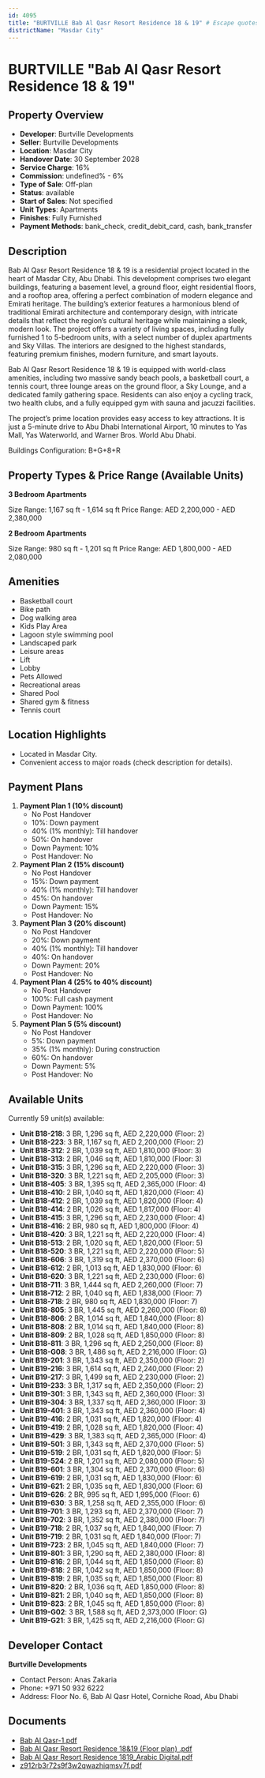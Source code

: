 ```yaml
---
id: 4095
title: "BURTVILLE Bab Al Qasr Resort Residence 18 & 19" # Escape quotes for YAML string
districtName: "Masdar City"
---
```


# BURTVILLE "Bab Al Qasr Resort Residence 18 & 19"

## Property Overview
- **Developer**: Burtville Developments
- **Seller**: Burtville Developments
- **Location**: Masdar City
- **Handover Date**: 30 September 2028
- **Service Charge**: 16%
- **Commission**: undefined% - 6%
- **Type of Sale**: Off-plan
- **Status**: available
- **Start of Sales**: Not specified
- **Unit Types**: Apartments
- **Finishes**: Fully Furnished
- **Payment Methods**: bank_check, credit_debit_card, cash, bank_transfer

## Description
Bab Al Qasr Resort Residence 18 & 19 is a residential project located in the heart of Masdar City, Abu Dhabi. This development comprises two elegant buildings, featuring a basement level, a ground floor, eight residential floors, and a rooftop area, offering a perfect combination of modern elegance and Emirati heritage. The building’s exterior features a harmonious blend of traditional Emirati architecture and contemporary design, with intricate details that reflect the region’s cultural heritage while maintaining a sleek, modern look. The project offers a variety of living spaces, including fully furnished 1 to 5-bedroom units, with a select number of duplex apartments and Sky Villas. The interiors are designed to the highest standards, featuring premium finishes, modern furniture, and smart layouts.

Bab Al Qasr Resort Residence 18 & 19 is equipped with world-class amenities, including two massive sandy beach pools, a basketball court, a tennis court, three lounge areas on the ground floor, a Sky Lounge, and a dedicated family gathering space. Residents can also enjoy a cycling track, two health clubs, and a fully equipped gym with sauna and jacuzzi facilities.

The project’s prime location provides easy access to key attractions. It is just a 5-minute drive to Abu Dhabi International Airport, 10 minutes to Yas Mall, Yas Waterworld, and Warner Bros. World Abu Dhabi.

Buildings Configuration: B+G+8+R

## Property Types & Price Range (Available Units)
**3 Bedroom Apartments**

Size Range: 1,167 sq ft - 1,614 sq ft
Price Range: AED 2,200,000 - AED 2,380,000

**2 Bedroom Apartments**

Size Range: 980 sq ft - 1,201 sq ft
Price Range: AED 1,800,000 - AED 2,080,000

## Amenities
- Basketball court
- Bike path
- Dog walking area
- Kids Play Area
- Lagoon style swimming pool
- Landscaped park
- Leisure areas
- Lift
- Lobby
- Pets Allowed
- Recreational areas
- Shared Pool
- Shared gym & fitness
- Tennis court

## Location Highlights
- Located in Masdar City.
- Convenient access to major roads (check description for details).

## Payment Plans
1. **Payment Plan 1 (10% discount)**
   - No Post Handover
   - 10%: Down payment
   - 40% (1% monthly): Till handover
   - 50%: On handover
   - Down Payment: 10%
   - Post Handover: No
2. **Payment Plan 2 (15% discount)**
   - No Post Handover
   - 15%: Down payment
   - 40% (1% monthly): Till handover
   - 45%: On handover
   - Down Payment: 15%
   - Post Handover: No
3. **Payment Plan 3 (20% discount)**
   - No Post Handover
   - 20%: Down payment
   - 40% (1% monthly): Till handover
   - 40%: On handover
   - Down Payment: 20%
   - Post Handover: No
4. **Payment Plan 4 (25% to 40% discount)**
   - No Post Handover
   - 100%: Full cash payment
   - Down Payment: 100%
   - Post Handover: No
5. **Payment Plan 5 (5% discount)**
   - No Post Handover
   - 5%: Down payment
   - 35% (1% monthly): During construction
   - 60%: On handover
   - Down Payment: 5%
   - Post Handover: No

## Available Units
Currently 59 unit(s) available:
- **Unit B18-218**: 3 BR, 1,296 sq ft, AED 2,220,000 (Floor: 2)
- **Unit B18-223**: 3 BR, 1,167 sq ft, AED 2,200,000 (Floor: 2)
- **Unit B18-312**: 2 BR, 1,039 sq ft, AED 1,810,000 (Floor: 3)
- **Unit B18-313**: 2 BR, 1,046 sq ft, AED 1,810,000 (Floor: 3)
- **Unit B18-315**: 3 BR, 1,296 sq ft, AED 2,220,000 (Floor: 3)
- **Unit B18-320**: 3 BR, 1,221 sq ft, AED 2,205,000 (Floor: 3)
- **Unit B18-405**: 3 BR, 1,395 sq ft, AED 2,365,000 (Floor: 4)
- **Unit B18-410**: 2 BR, 1,040 sq ft, AED 1,820,000 (Floor: 4)
- **Unit B18-412**: 2 BR, 1,039 sq ft, AED 1,820,000 (Floor: 4)
- **Unit B18-414**: 2 BR, 1,026 sq ft, AED 1,817,000 (Floor: 4)
- **Unit B18-415**: 3 BR, 1,296 sq ft, AED 2,230,000 (Floor: 4)
- **Unit B18-416**: 2 BR, 980 sq ft, AED 1,800,000 (Floor: 4)
- **Unit B18-420**: 3 BR, 1,221 sq ft, AED 2,220,000 (Floor: 4)
- **Unit B18-513**: 2 BR, 1,020 sq ft, AED 1,820,000 (Floor: 5)
- **Unit B18-520**: 3 BR, 1,221 sq ft, AED 2,220,000 (Floor: 5)
- **Unit B18-606**: 3 BR, 1,319 sq ft, AED 2,370,000 (Floor: 6)
- **Unit B18-612**: 2 BR, 1,013 sq ft, AED 1,830,000 (Floor: 6)
- **Unit B18-620**: 3 BR, 1,221 sq ft, AED 2,230,000 (Floor: 6)
- **Unit B18-711**: 3 BR, 1,444 sq ft, AED 2,260,000 (Floor: 7)
- **Unit B18-712**: 2 BR, 1,040 sq ft, AED 1,838,000 (Floor: 7)
- **Unit B18-718**: 2 BR, 980 sq ft, AED 1,830,000 (Floor: 7)
- **Unit B18-805**: 3 BR, 1,445 sq ft, AED 2,260,000 (Floor: 8)
- **Unit B18-806**: 2 BR, 1,014 sq ft, AED 1,840,000 (Floor: 8)
- **Unit B18-808**: 2 BR, 1,014 sq ft, AED 1,840,000 (Floor: 8)
- **Unit B18-809**: 2 BR, 1,028 sq ft, AED 1,850,000 (Floor: 8)
- **Unit B18-811**: 3 BR, 1,296 sq ft, AED 2,250,000 (Floor: 8)
- **Unit B18-G08**: 3 BR, 1,486 sq ft, AED 2,216,000 (Floor: G)
- **Unit B19-201**: 3 BR, 1,343 sq ft, AED 2,350,000 (Floor: 2)
- **Unit B19-216**: 3 BR, 1,614 sq ft, AED 2,240,000 (Floor: 2)
- **Unit B19-217**: 3 BR, 1,499 sq ft, AED 2,230,000 (Floor: 2)
- **Unit B19-233**: 3 BR, 1,317 sq ft, AED 2,350,000 (Floor: 2)
- **Unit B19-301**: 3 BR, 1,343 sq ft, AED 2,360,000 (Floor: 3)
- **Unit B19-304**: 3 BR, 1,337 sq ft, AED 2,360,000 (Floor: 3)
- **Unit B19-401**: 3 BR, 1,343 sq ft, AED 2,360,000 (Floor: 4)
- **Unit B19-416**: 2 BR, 1,031 sq ft, AED 1,820,000 (Floor: 4)
- **Unit B19-419**: 2 BR, 1,028 sq ft, AED 1,820,000 (Floor: 4)
- **Unit B19-429**: 3 BR, 1,383 sq ft, AED 2,365,000 (Floor: 4)
- **Unit B19-501**: 3 BR, 1,343 sq ft, AED 2,370,000 (Floor: 5)
- **Unit B19-519**: 2 BR, 1,031 sq ft, AED 1,820,000 (Floor: 5)
- **Unit B19-524**: 2 BR, 1,201 sq ft, AED 2,080,000 (Floor: 5)
- **Unit B19-601**: 3 BR, 1,304 sq ft, AED 2,370,000 (Floor: 6)
- **Unit B19-619**: 2 BR, 1,031 sq ft, AED 1,830,000 (Floor: 6)
- **Unit B19-621**: 2 BR, 1,035 sq ft, AED 1,830,000 (Floor: 6)
- **Unit B19-626**: 2 BR, 995 sq ft, AED 1,995,000 (Floor: 6)
- **Unit B19-630**: 3 BR, 1,258 sq ft, AED 2,355,000 (Floor: 6)
- **Unit B19-701**: 3 BR, 1,293 sq ft, AED 2,370,000 (Floor: 7)
- **Unit B19-702**: 3 BR, 1,352 sq ft, AED 2,380,000 (Floor: 7)
- **Unit B19-718**: 2 BR, 1,037 sq ft, AED 1,840,000 (Floor: 7)
- **Unit B19-719**: 2 BR, 1,031 sq ft, AED 1,840,000 (Floor: 7)
- **Unit B19-723**: 2 BR, 1,045 sq ft, AED 1,840,000 (Floor: 7)
- **Unit B19-801**: 3 BR, 1,290 sq ft, AED 2,380,000 (Floor: 8)
- **Unit B19-816**: 2 BR, 1,044 sq ft, AED 1,850,000 (Floor: 8)
- **Unit B19-818**: 2 BR, 1,042 sq ft, AED 1,850,000 (Floor: 8)
- **Unit B19-819**: 2 BR, 1,035 sq ft, AED 1,850,000 (Floor: 8)
- **Unit B19-820**: 2 BR, 1,036 sq ft, AED 1,850,000 (Floor: 8)
- **Unit B19-821**: 2 BR, 1,040 sq ft, AED 1,850,000 (Floor: 8)
- **Unit B19-823**: 2 BR, 1,045 sq ft, AED 1,850,000 (Floor: 8)
- **Unit B19-G02**: 3 BR, 1,588 sq ft, AED 2,373,000 (Floor: G)
- **Unit B19-G21**: 3 BR, 1,425 sq ft, AED 2,216,000 (Floor: G)

## Developer Contact
**Burtville Developments**
- Contact Person: Anas Zakaria
- Phone: +971 50 932 6222
- Address: Floor No. 6, Bab Al Qasr Hotel, Corniche Road, Abu Dhabi

## Documents
- [Bab Al Qasr-1.pdf](https://cdn.geniemap.net/2025/01/17/1DNzHM7uxKL7P3u9aIqjzfNyEpNQiD10XUJ1wCFK.pdf)
- [Bab Al Qasr Resort Residence 18&19 (Floor plan) .pdf](https://cdn.geniemap.net/2025/01/27/1KHW9LfQ5ayeLPhdyTjqFoFEU5zvPEbvtu9b3qlr.pdf)
- [Bab Al Qasr Resort Residence 1819_Arabic Digital.pdf](https://cdn.geniemap.net/2025/02/25/UYdBcpc2gwyL5x4K7ZlT1bVRXenChNoaVc41b5fT.pdf)
- [z912rb3r72s9f3w2qwazhiqmsv7f.pdf](https://cdn.geniemap.net/2025/03/10/OxcOO68H7sst2LTQaIPGYJ0CCQFC4Q9TrR5LUevn.pdf)
